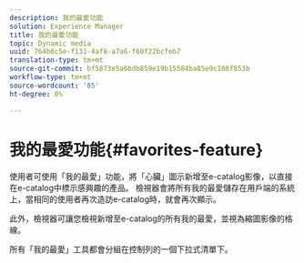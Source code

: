 ```yaml
---
description: 我的最愛功能
solution: Experience Manager
title: 我的最愛功能
topic: Dynamic media
uuid: 764b0c5e-f131-4af8-a7a6-f60f22bcfeb7
translation-type: tm+mt
source-git-commit: bf5873e5a6bdb859e19b15584ba85e9c106f853b
workflow-type: tm+mt
source-wordcount: '85'
ht-degree: 0%

---
```



# 我的最愛功能{#favorites-feature}

使用者可使用「我的最愛」功能，將「心臟」圖示新增至e-catalog影像，以直接在e-catalog中標示感興趣的產品。 檢視器會將所有我的最愛儲存在用戶端的系統上，當相同的使用者再次造訪e-catalog時，就會再次顯示。

此外，檢視器可讓您檢視新增至e-catalog的所有我的最愛，並視為縮圖影像的格線。

所有「我的最愛」工具都會分組在控制列的一個下拉式清單下。
